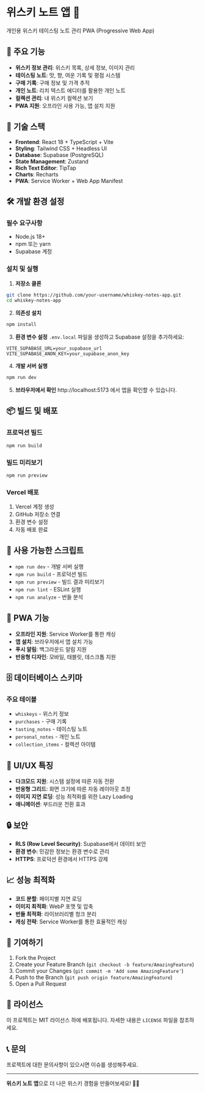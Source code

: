 # 위스키 노트 앱 🥃

개인용 위스키 테이스팅 노트 관리 PWA (Progressive Web App)

## 📱 주요 기능

- **위스키 정보 관리**: 위스키 목록, 상세 정보, 이미지 관리
- **테이스팅 노트**: 맛, 향, 여운 기록 및 평점 시스템
- **구매 기록**: 구매 정보 및 가격 추적
- **개인 노트**: 리치 텍스트 에디터를 활용한 개인 노트
- **컬렉션 관리**: 내 위스키 컬렉션 보기
- **PWA 지원**: 오프라인 사용 가능, 앱 설치 지원

## 🚀 기술 스택

- **Frontend**: React 18 + TypeScript + Vite
- **Styling**: Tailwind CSS + Headless UI
- **Database**: Supabase (PostgreSQL)
- **State Management**: Zustand
- **Rich Text Editor**: TipTap
- **Charts**: Recharts
- **PWA**: Service Worker + Web App Manifest

## 🛠️ 개발 환경 설정

### 필수 요구사항
- Node.js 18+ 
- npm 또는 yarn
- Supabase 계정

### 설치 및 실행

1. **저장소 클론**
```bash
git clone https://github.com/your-username/whiskey-notes-app.git
cd whiskey-notes-app
```

2. **의존성 설치**
```bash
npm install
```

3. **환경 변수 설정**
`.env.local` 파일을 생성하고 Supabase 설정을 추가하세요:
```env
VITE_SUPABASE_URL=your_supabase_url
VITE_SUPABASE_ANON_KEY=your_supabase_anon_key
```

4. **개발 서버 실행**
```bash
npm run dev
```

5. **브라우저에서 확인**
http://localhost:5173 에서 앱을 확인할 수 있습니다.

## 📦 빌드 및 배포

### 프로덕션 빌드
```bash
npm run build
```

### 빌드 미리보기
```bash
npm run preview
```

### Vercel 배포
1. Vercel 계정 생성
2. GitHub 저장소 연결
3. 환경 변수 설정
4. 자동 배포 완료

## 🔧 사용 가능한 스크립트

- `npm run dev` - 개발 서버 실행
- `npm run build` - 프로덕션 빌드
- `npm run preview` - 빌드 결과 미리보기
- `npm run lint` - ESLint 실행
- `npm run analyze` - 번들 분석

## 📱 PWA 기능

- **오프라인 지원**: Service Worker를 통한 캐싱
- **앱 설치**: 브라우저에서 앱 설치 가능
- **푸시 알림**: 백그라운드 알림 지원
- **반응형 디자인**: 모바일, 태블릿, 데스크톱 지원

## 🗄️ 데이터베이스 스키마

### 주요 테이블
- `whiskeys` - 위스키 정보
- `purchases` - 구매 기록
- `tasting_notes` - 테이스팅 노트
- `personal_notes` - 개인 노트
- `collection_items` - 컬렉션 아이템

## 🎨 UI/UX 특징

- **다크모드 지원**: 시스템 설정에 따른 자동 전환
- **반응형 그리드**: 화면 크기에 따른 자동 레이아웃 조정
- **이미지 지연 로딩**: 성능 최적화를 위한 Lazy Loading
- **애니메이션**: 부드러운 전환 효과

## 🔒 보안

- **RLS (Row Level Security)**: Supabase에서 데이터 보안
- **환경 변수**: 민감한 정보는 환경 변수로 관리
- **HTTPS**: 프로덕션 환경에서 HTTPS 강제

## 📈 성능 최적화

- **코드 분할**: 페이지별 지연 로딩
- **이미지 최적화**: WebP 포맷 및 압축
- **번들 최적화**: 라이브러리별 청크 분리
- **캐싱 전략**: Service Worker를 통한 효율적인 캐싱

## 🤝 기여하기

1. Fork the Project
2. Create your Feature Branch (`git checkout -b feature/AmazingFeature`)
3. Commit your Changes (`git commit -m 'Add some AmazingFeature'`)
4. Push to the Branch (`git push origin feature/AmazingFeature`)
5. Open a Pull Request

## 📄 라이선스

이 프로젝트는 MIT 라이선스 하에 배포됩니다. 자세한 내용은 `LICENSE` 파일을 참조하세요.

## 📞 문의

프로젝트에 대한 문의사항이 있으시면 이슈를 생성해주세요.

---

**위스키 노트 앱**으로 더 나은 위스키 경험을 만들어보세요! 🥃✨
